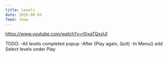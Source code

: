 ```yaml
---
title: Levels
date: 2025-08-03
feed: show
---
```

https://www.youtube.com/watch?v=r0ixaTQxsUI

TODO:
-All levels completed popup
-After (Play again, Quit)
-In Menu() add Select levels under Play


